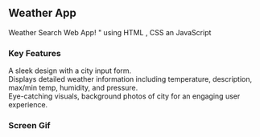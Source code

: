 <h2> Weather App </h2>

Weather Search Web App! " using HTML , CSS an JavaScript 

<h3> Key Features </h3>

A sleek design with a city input form.</br>
Displays detailed weather information including temperature, description, max/min temp, humidity, and pressure.</br>
Eye-catching visuals, background photos of city for an engaging user experience.

<h3> Screen Gif </h3>

